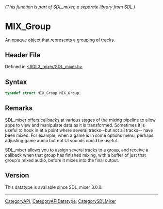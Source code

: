 ###### (This function is part of SDL_mixer, a separate library from SDL.)
# MIX_Group

An opaque object that represents a grouping of tracks.

## Header File

Defined in [<SDL3_mixer/SDL_mixer.h>](https://github.com/libsdl-org/SDL_mixer/blob/main/include/SDL3_mixer/SDL_mixer.h)

## Syntax

```c
typedef struct MIX_Group MIX_Group;
```

## Remarks

SDL_mixer offers callbacks at various stages of the mixing pipeline to
allow apps to view and manipulate data as it is transformed. Sometimes it
is useful to hook in at a point where several tracks--but not all tracks--
have been mixed. For example, when a game is in some options menu, perhaps
adjusting game audio but not UI sounds could be useful.

SDL_mixer allows you to assign several tracks to a group, and receive a
callback when that group has finished mixing, with a buffer of just that
group's mixed audio, before it mixes into the final output.

## Version

This datatype is available since SDL_mixer 3.0.0.

----
[CategoryAPI](CategoryAPI), [CategoryAPIDatatype](CategoryAPIDatatype), [CategorySDLMixer](CategorySDLMixer)

